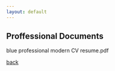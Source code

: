 ```yaml
---
layout: default
---
```


## Proffessional Documents
blue professional modern CV resume.pdf


[back](./)
